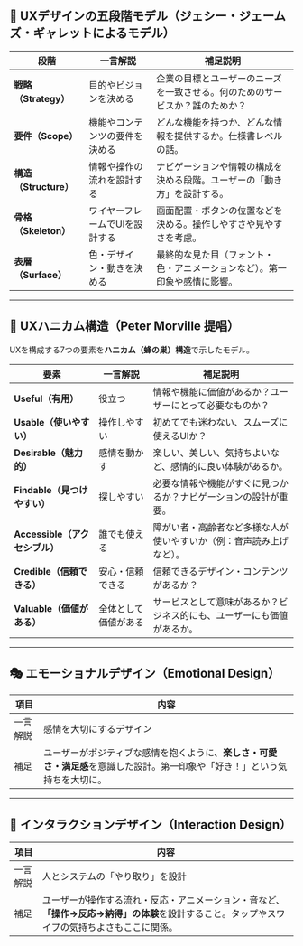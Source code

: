 

## 🧱 UXデザインの五段階モデル（ジェシー・ジェームズ・ギャレットによるモデル）

| 段階 | 一言解説 | 補足説明 |
|------|----------|-----------|
| **戦略（Strategy）** | 目的やビジョンを決める | 企業の目標とユーザーのニーズを一致させる。何のためのサービスか？誰のためか？ |
| **要件（Scope）** | 機能やコンテンツの要件を決める | どんな機能を持つか、どんな情報を提供するか。仕様書レベルの話。 |
| **構造（Structure）** | 情報や操作の流れを設計する | ナビゲーションや情報の構成を決める段階。ユーザーの「動き方」を設計する。 |
| **骨格（Skeleton）** | ワイヤーフレームでUIを設計する | 画面配置・ボタンの位置などを決める。操作しやすさや見やすさを考慮。 |
| **表層（Surface）** | 色・デザイン・動きを決める | 最終的な見た目（フォント・色・アニメーションなど）。第一印象や感情に影響。 |

---

## 🐝 UXハニカム構造（Peter Morville 提唱）

UXを構成する7つの要素を**ハニカム（蜂の巣）構造**で示したモデル。

| 要素 | 一言解説 | 補足説明 |
|------|-----------|-----------|
| **Useful（有用）** | 役立つ | 情報や機能に価値があるか？ユーザーにとって必要なものか？ |
| **Usable（使いやすい）** | 操作しやすい | 初めてでも迷わない、スムーズに使えるUIか？ |
| **Desirable（魅力的）** | 感情を動かす | 楽しい、美しい、気持ちよいなど、感情的に良い体験があるか。 |
| **Findable（見つけやすい）** | 探しやすい | 必要な情報や機能がすぐに見つかるか？ナビゲーションの設計が重要。 |
| **Accessible（アクセシブル）** | 誰でも使える | 障がい者・高齢者など多様な人が使いやすいか（例：音声読み上げなど）。 |
| **Credible（信頼できる）** | 安心・信頼できる | 信頼できるデザイン・コンテンツがあるか？ |
| **Valuable（価値がある）** | 全体として価値がある | サービスとして意味があるか？ビジネス的にも、ユーザーにも価値があるか。 |

---

## 🎭 エモーショナルデザイン（Emotional Design）

| 項目 | 内容 |
|------|------|
| 一言解説 | 感情を大切にするデザイン |
| 補足 | ユーザーがポジティブな感情を抱くように、**楽しさ・可愛さ・満足感**を意識した設計。第一印象や「好き！」という気持ちを大切に。 |

---

## 🔁 インタラクションデザイン（Interaction Design）

| 項目 | 内容 |
|------|------|
| 一言解説 | 人とシステムの「やり取り」を設計 |
| 補足 | ユーザーが操作する流れ・反応・アニメーション・音など、**「操作→反応→納得」の体験**を設計すること。タップやスワイプの気持ちよさもここに関係。 |

